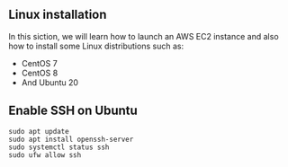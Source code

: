 ## Linux installation

In this siction, we will learn how to launch an AWS EC2 instance and also how to install some Linux distributions such as:
- CentOS 7
- CentOS 8
- And Ubuntu 20

## Enable SSH on Ubuntu 
```
sudo apt update
sudo apt install openssh-server
sudo systemctl status ssh
sudo ufw allow ssh
```
